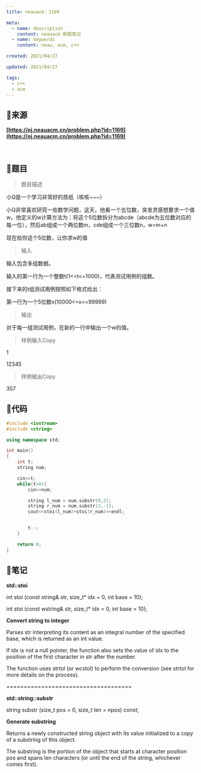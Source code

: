 ```yaml
---
title: neauacm：1169

meta:
  - name: description
    content: neauacm 刷题笔记
  - name: keywords
    content: neau, acm, c++

created: 2021/04/27

updated: 2021/04/27

tags:
  - c++
  - acm
---
```


## 💞来源

**[https://oj.neauacm.cn/problem.php?id=1169](https://oj.neauacm.cn/problem.php?id=1169)**

<br>

## 💞题目

>题目描述
  
  小Q是一个学习非常好的孩纸（咳咳~~~）
  
  小Q非常喜欢研究一些数学问题，这天，他看一个五位数，突发灵感想要求一个值w，他定义的w计算方法为：将这个5位数拆分为abcde（abcde为五位数对应的每一位），然后ab组成一个两位数m，cde组成一个三位数n，w=m+n
  
  现在给你这个5位数，让你求w的值

>输入

  输入包含多组数据。
  
  输入的第一行为一个整数t(1<=t<=1000)，代表测试用例的组数。

  接下来的t组测试用例按照如下格式给出：

  第一行为一个5位数x(10000<=x<=99999)

>输出
  
  对于每一组测试用例，在新的一行中输出一个w的值。

>样例输入Copy

  1

  12345

>样例输出Copy
  
  357

## 💞代码

```cpp
#include <iostream>
#include <string>

using namespace std;

int main()
{
    int t;
    string num;

    cin>>t;
    while(t>0){
        cin>>num;

        string l_num = num.substr(0,2);
        string r_num = num.substr(2,-1);
        cout<<stoi(l_num)+stoi(r_num)<<endl;


        t--;
    }

    return 0;
}
```

## 💞笔记

**std::stoi**

int stoi (const string&  str, size_t* idx = 0, int base = 10);

int stoi (const wstring& str, size_t* idx = 0, int base = 10);

**Convert string to integer**

Parses str interpreting its content as an integral number of the specified base, which is returned as an int value.

If idx is not a null pointer, the function also sets the value of idx to the position of the first character in str after the number.

The function uses strtol (or wcstol) to perform the conversion (see strtol for more details on the process).

====================================

**std::string::substr**

string substr (size_t pos = 0, size_t len = npos) const;

**Generate substring**

Returns a newly constructed string object with its value initialized to a copy of a substring of this object.

The substring is the portion of the object that starts at character position pos and spans len characters (or until the end of the string, whichever comes first).
